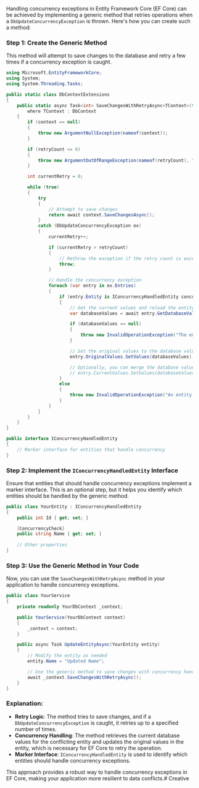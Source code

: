 Handling concurrency exceptions in Entity Framework Core (EF Core) can be achieved by implementing a generic method that retries operations when a `DbUpdateConcurrencyException` is thrown. Here's how you can create such a method:

### Step 1: Create the Generic Method

This method will attempt to save changes to the database and retry a few times if a concurrency exception is caught.

```csharp
using Microsoft.EntityFrameworkCore;
using System;
using System.Threading.Tasks;

public static class DbContextExtensions
{
    public static async Task<int> SaveChangesWithRetryAsync<TContext>(this TContext context, int retryCount = 3)
        where TContext : DbContext
    {
        if (context == null)
        {
            throw new ArgumentNullException(nameof(context));
        }

        if (retryCount <= 0)
        {
            throw new ArgumentOutOfRangeException(nameof(retryCount), "Retry count must be greater than zero.");
        }

        int currentRetry = 0;

        while (true)
        {
            try
            {
                // Attempt to save changes
                return await context.SaveChangesAsync();
            }
            catch (DbUpdateConcurrencyException ex)
            {
                currentRetry++;

                if (currentRetry > retryCount)
                {
                    // Rethrow the exception if the retry count is exceeded
                    throw;
                }

                // Handle the concurrency exception
                foreach (var entry in ex.Entries)
                {
                    if (entry.Entity is IConcurrencyHandledEntity concurrencyEntity)
                    {
                        // Get the current values and reload the entity's values from the database
                        var databaseValues = await entry.GetDatabaseValuesAsync();

                        if (databaseValues == null)
                        {
                            throw new InvalidOperationException("The entity being updated no longer exists in the database.");
                        }

                        // Set the original values to the database values
                        entry.OriginalValues.SetValues(databaseValues);

                        // Optionally, you can merge the database values with the current values (optional)
                        // entry.CurrentValues.SetValues(databaseValues);
                    }
                    else
                    {
                        throw new InvalidOperationException("An entity that is not tracked for concurrency was attempted to be saved.");
                    }
                }
            }
        }
    }
}

public interface IConcurrencyHandledEntity
{
    // Marker interface for entities that handle concurrency
}
```

### Step 2: Implement the `IConcurrencyHandledEntity` Interface

Ensure that entities that should handle concurrency exceptions implement a marker interface. This is an optional step, but it helps you identify which entities should be handled by the generic method.

```csharp
public class YourEntity : IConcurrencyHandledEntity
{
    public int Id { get; set; }

    [ConcurrencyCheck]
    public string Name { get; set; }
    
    // Other properties
}
```

### Step 3: Use the Generic Method in Your Code

Now, you can use the `SaveChangesWithRetryAsync` method in your application to handle concurrency exceptions.

```csharp
public class YourService
{
    private readonly YourDbContext _context;

    public YourService(YourDbContext context)
    {
        _context = context;
    }

    public async Task UpdateEntityAsync(YourEntity entity)
    {
        // Modify the entity as needed
        entity.Name = "Updated Name";

        // Use the generic method to save changes with concurrency handling
        await _context.SaveChangesWithRetryAsync();
    }
}
```

### Explanation:

- **Retry Logic**: The method tries to save changes, and if a `DbUpdateConcurrencyException` is caught, it retries up to a specified number of times.
- **Concurrency Handling**: The method retrieves the current database values for the conflicting entity and updates the original values in the entity, which is necessary for EF Core to retry the operation.
- **Marker Interface**: `IConcurrencyHandledEntity` is used to identify which entities should handle concurrency exceptions.

This approach provides a robust way to handle concurrency exceptions in EF Core, making your application more resilient to data conflicts.# Creative
